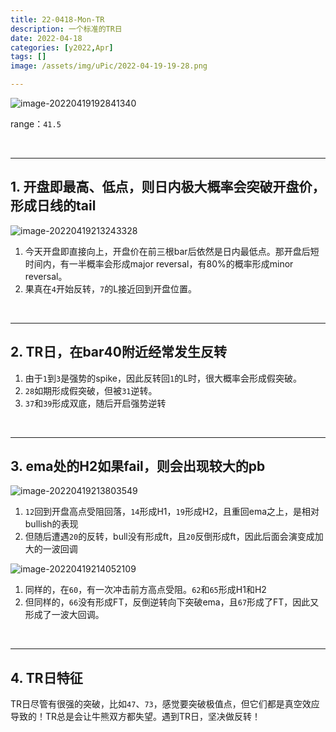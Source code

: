 ```yaml
---
title: 22-0418-Mon-TR
description: 一个标准的TR日
date: 2022-04-18
categories: [y2022,Apr]
tags: []
image: /assets/img/uPic/2022-04-19-19-28.png

---
```


![image-20220419192841340](https://cdn.jsdelivr.net/gh/shawnyeung/shawnyeung.github.io@master/assets/img/uPic/2022-04-19-19-28.png)

range：`41.5`

<br/>

---

## 1. 开盘即最高、低点，则日内极大概率会突破开盘价，形成日线的tail

![image-20220419213243328](https://cdn.jsdelivr.net/gh/shawnyeung/shawnyeung.github.io@master/assets/img/uPic/2022-04-19-21-32.png)

1. 今天开盘即直接向上，开盘价在前三根bar后依然是日内最低点。那开盘后短时间内，有一半概率会形成major reversal，有80%的概率形成minor reversal。
2. 果真在`4`开始反转，`7`的L接近回到开盘位置。

<br/>

---

## 2. TR日，在bar40附近经常发生反转

1. 由于`1`到`3`是强势的spike，因此反转回`1`的L时，很大概率会形成假突破。
2. `28`如期形成假突破，但被`31`逆转。
3. `37`和`39`形成双底，随后开启强势逆转

<br/>

---

## 3. ema处的H2如果fail，则会出现较大的pb

![image-20220419213803549](https://cdn.jsdelivr.net/gh/shawnyeung/shawnyeung.github.io@master/assets/img/uPic/2022-04-19-21-38.png)

1. `12`回到开盘高点受阻回落，`14`形成H1，`19`形成H2，且重回ema之上，是相对bullish的表现
2. 但随后遭遇`20`的反转，bull没有形成ft，且`20`反倒形成ft，因此后面会演变成加大的一波回调



![image-20220419214052109](https://cdn.jsdelivr.net/gh/shawnyeung/shawnyeung.github.io@master/assets/img/uPic/2022-04-19-21-40.png)

1. 同样的，在`60`，有一次冲击前方高点受阻。`62`和`65`形成H1和H2
2. 但同样的，`66`没有形成FT，反倒逆转向下突破ema，且`67`形成了FT，因此又形成了一波大回调。

<br/>

---

## 4. TR日特征

TR日尽管有很强的突破，比如`47`、`73`，感觉要突破极值点，但它们都是真空效应导致的！TR总是会让牛熊双方都失望。遇到TR日，坚决做反转！
